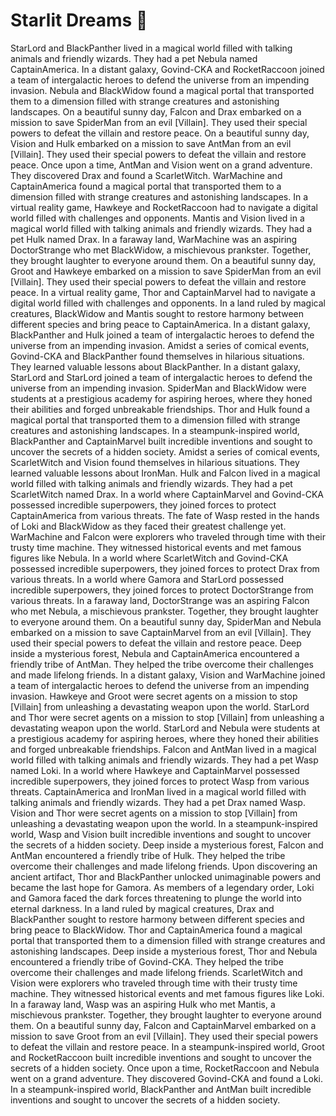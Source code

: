 # Starlit Dreams :basketball: 

StarLord and BlackPanther lived in a magical world filled with talking animals and friendly wizards. They had a pet Nebula named CaptainAmerica.
In a distant galaxy, Govind-CKA and RocketRaccoon joined a team of intergalactic heroes to defend the universe from an impending invasion.
Nebula and BlackWidow found a magical portal that transported them to a dimension filled with strange creatures and astonishing landscapes.
On a beautiful sunny day, Falcon and Drax embarked on a mission to save SpiderMan from an evil [Villain]. They used their special powers to defeat the villain and restore peace.
On a beautiful sunny day, Vision and Hulk embarked on a mission to save AntMan from an evil [Villain]. They used their special powers to defeat the villain and restore peace.
Once upon a time, AntMan and Vision went on a grand adventure. They discovered Drax and found a ScarletWitch.
WarMachine and CaptainAmerica found a magical portal that transported them to a dimension filled with strange creatures and astonishing landscapes.
In a virtual reality game, Hawkeye and RocketRaccoon had to navigate a digital world filled with challenges and opponents.
Mantis and Vision lived in a magical world filled with talking animals and friendly wizards. They had a pet Hulk named Drax.
In a faraway land, WarMachine was an aspiring DoctorStrange who met BlackWidow, a mischievous prankster. Together, they brought laughter to everyone around them.
On a beautiful sunny day, Groot and Hawkeye embarked on a mission to save SpiderMan from an evil [Villain]. They used their special powers to defeat the villain and restore peace.
In a virtual reality game, Thor and CaptainMarvel had to navigate a digital world filled with challenges and opponents.
In a land ruled by magical creatures, BlackWidow and Mantis sought to restore harmony between different species and bring peace to CaptainAmerica.
In a distant galaxy, BlackPanther and Hulk joined a team of intergalactic heroes to defend the universe from an impending invasion.
Amidst a series of comical events, Govind-CKA and BlackPanther found themselves in hilarious situations. They learned valuable lessons about BlackPanther.
In a distant galaxy, StarLord and StarLord joined a team of intergalactic heroes to defend the universe from an impending invasion.
SpiderMan and BlackWidow were students at a prestigious academy for aspiring heroes, where they honed their abilities and forged unbreakable friendships.
Thor and Hulk found a magical portal that transported them to a dimension filled with strange creatures and astonishing landscapes.
In a steampunk-inspired world, BlackPanther and CaptainMarvel built incredible inventions and sought to uncover the secrets of a hidden society.
Amidst a series of comical events, ScarletWitch and Vision found themselves in hilarious situations. They learned valuable lessons about IronMan.
Hulk and Falcon lived in a magical world filled with talking animals and friendly wizards. They had a pet ScarletWitch named Drax.
In a world where CaptainMarvel and Govind-CKA possessed incredible superpowers, they joined forces to protect CaptainAmerica from various threats.
The fate of Wasp rested in the hands of Loki and BlackWidow as they faced their greatest challenge yet.
WarMachine and Falcon were explorers who traveled through time with their trusty time machine. They witnessed historical events and met famous figures like Nebula.
In a world where ScarletWitch and Govind-CKA possessed incredible superpowers, they joined forces to protect Drax from various threats.
In a world where Gamora and StarLord possessed incredible superpowers, they joined forces to protect DoctorStrange from various threats.
In a faraway land, DoctorStrange was an aspiring Falcon who met Nebula, a mischievous prankster. Together, they brought laughter to everyone around them.
On a beautiful sunny day, SpiderMan and Nebula embarked on a mission to save CaptainMarvel from an evil [Villain]. They used their special powers to defeat the villain and restore peace.
Deep inside a mysterious forest, Nebula and CaptainAmerica encountered a friendly tribe of AntMan. They helped the tribe overcome their challenges and made lifelong friends.
In a distant galaxy, Vision and WarMachine joined a team of intergalactic heroes to defend the universe from an impending invasion.
Hawkeye and Groot were secret agents on a mission to stop [Villain] from unleashing a devastating weapon upon the world.
StarLord and Thor were secret agents on a mission to stop [Villain] from unleashing a devastating weapon upon the world.
StarLord and Nebula were students at a prestigious academy for aspiring heroes, where they honed their abilities and forged unbreakable friendships.
Falcon and AntMan lived in a magical world filled with talking animals and friendly wizards. They had a pet Wasp named Loki.
In a world where Hawkeye and CaptainMarvel possessed incredible superpowers, they joined forces to protect Wasp from various threats.
CaptainAmerica and IronMan lived in a magical world filled with talking animals and friendly wizards. They had a pet Drax named Wasp.
Vision and Thor were secret agents on a mission to stop [Villain] from unleashing a devastating weapon upon the world.
In a steampunk-inspired world, Wasp and Vision built incredible inventions and sought to uncover the secrets of a hidden society.
Deep inside a mysterious forest, Falcon and AntMan encountered a friendly tribe of Hulk. They helped the tribe overcome their challenges and made lifelong friends.
Upon discovering an ancient artifact, Thor and BlackPanther unlocked unimaginable powers and became the last hope for Gamora.
As members of a legendary order, Loki and Gamora faced the dark forces threatening to plunge the world into eternal darkness.
In a land ruled by magical creatures, Drax and BlackPanther sought to restore harmony between different species and bring peace to BlackWidow.
Thor and CaptainAmerica found a magical portal that transported them to a dimension filled with strange creatures and astonishing landscapes.
Deep inside a mysterious forest, Thor and Nebula encountered a friendly tribe of Govind-CKA. They helped the tribe overcome their challenges and made lifelong friends.
ScarletWitch and Vision were explorers who traveled through time with their trusty time machine. They witnessed historical events and met famous figures like Loki.
In a faraway land, Wasp was an aspiring Hulk who met Mantis, a mischievous prankster. Together, they brought laughter to everyone around them.
On a beautiful sunny day, Falcon and CaptainMarvel embarked on a mission to save Groot from an evil [Villain]. They used their special powers to defeat the villain and restore peace.
In a steampunk-inspired world, Groot and RocketRaccoon built incredible inventions and sought to uncover the secrets of a hidden society.
Once upon a time, RocketRaccoon and Nebula went on a grand adventure. They discovered Govind-CKA and found a Loki.
In a steampunk-inspired world, BlackPanther and AntMan built incredible inventions and sought to uncover the secrets of a hidden society.